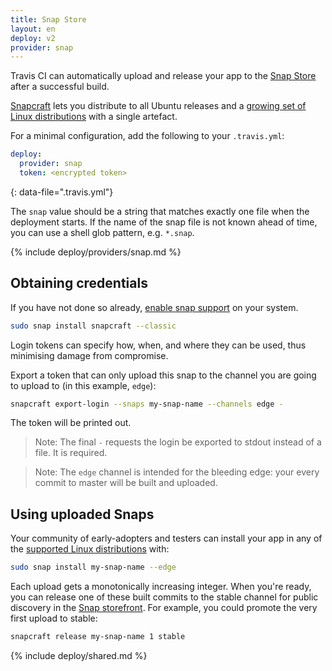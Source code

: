 ```yaml
---
title: Snap Store
layout: en
deploy: v2
provider: snap
---
```


Travis CI can automatically upload and release your app to the [Snap Store](https://snapcraft.io) after a successful build.

[Snapcraft](https://snapcraft.io/) lets you distribute to all Ubuntu releases
and a [growing set of Linux distributions](https://docs.snapcraft.io/core/install)
with a single artefact.

For a minimal configuration, add the following to your `.travis.yml`:

```yaml
deploy:
  provider: snap
  token: <encrypted token>
```
{: data-file=".travis.yml"}

The `snap` value should be a string that matches exactly one file when the
deployment starts. If the name of the snap file is not known ahead of time,
you can use a shell glob pattern, e.g. `*.snap`.

{% include deploy/providers/snap.md %}

## Obtaining credentials

If you have not done so already, [enable snap support](https://docs.snapcraft.io/core/install) on your system.

```bash
sudo snap install snapcraft --classic
```

Login tokens can specify how, when, and where they can be used, thus minimising
damage from compromise.

Export a token that can only upload this snap to the channel you are going to
upload to (in this example, `edge`):

```bash
snapcraft export-login --snaps my-snap-name --channels edge -
```

The token will be printed out.

> Note: The final `-` requests the login be exported to stdout instead of a file. It is required.

> Note: The `edge` channel is intended for the bleeding edge: your every commit to master will be built and uploaded.

## Using uploaded Snaps

Your community of early-adopters and testers can install your app in any of the
[supported Linux distributions](https://docs.snapcraft.io/core/install) with:

```bash
sudo snap install my-snap-name --edge
```

Each upload gets a monotonically increasing integer. When you're ready, you can
release one of these built commits to the stable channel for public discovery
in the [Snap storefront](https://snapcraft.io/store). For example, you could
promote the very first upload to stable:

```bash
snapcraft release my-snap-name 1 stable
```

{% include deploy/shared.md %}
